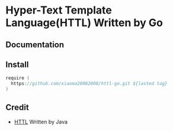 # Hyper-Text Template Language(HTTL) Written by Go

## Documentation



## Install

```go
require (
  https://github.com/xiaoma20082008/httl-go.git ${lasted tag}
)
```

## Credit
* [HTTL](https://github.com/httl/httl.git) Written by Java
